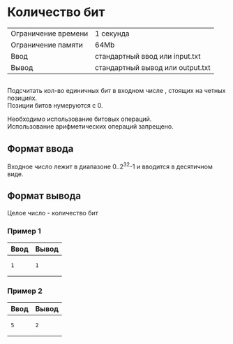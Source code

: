 <div class="problem-statement">
   <div class="header">
      <h1 class="title">Количество бит</h1>
      <table>
         <tr class="time-limit">
            <td class="property-title">Ограничение времени</td>
            <td>1&nbsp;секунда</td>
         </tr>
         <tr class="memory-limit">
            <td class="property-title">Ограничение памяти</td>
            <td>64Mb</td>
         </tr>
         <tr class="input-file">
            <td class="property-title">Ввод</td>
            <td colspan="1">стандартный ввод или input.txt</td>
         </tr>
         <tr class="output-file">
            <td class="property-title">Вывод</td>
            <td colspan="1">стандартный вывод или output.txt</td>
         </tr>
      </table>
   </div>
   <h2></h2>
   <div class="legend"><span style="">
         <p>Подсчитать кол-во единичных бит в входном числе , стоящих на четных позициях.<br> Позиции битов нумеруются с 0. 
         </p></span><p>Необходимо использование битовых операций.<br> Использование арифметических операций запрещено. 
      </p>
   </div>
   <h2>Формат ввода</h2>
   <div class="input-specification"><span style="">
         <p>Входное число лежит в диапазоне 0..<span class="tex-math-text">2<sup>32</sup></span>-1 и вводится в десятичном виде. 
         </p></span></div>
   <h2>Формат вывода</h2>
   <div class="output-specification"><span style="">
         <p>Целое число - количество бит</p></span></div>
   <h3>Пример 1</h3>
   <table class="sample-tests">
      <thead>
         <tr>
            <th>Ввод</th>
            <th>Вывод</th>
         </tr>
      </thead>
      <tbody>
         <tr>
            <td><pre>1</pre></td>
            <td><pre>1</pre></td>
         </tr>
      </tbody>
   </table>
   <h3>Пример 2</h3>
   <table class="sample-tests">
      <thead>
         <tr>
            <th>Ввод</th>
            <th>Вывод</th>
         </tr>
      </thead>
      <tbody>
         <tr>
            <td><pre>5</pre></td>
            <td><pre>2</pre></td>
         </tr>
      </tbody>
   </table>
</div>
